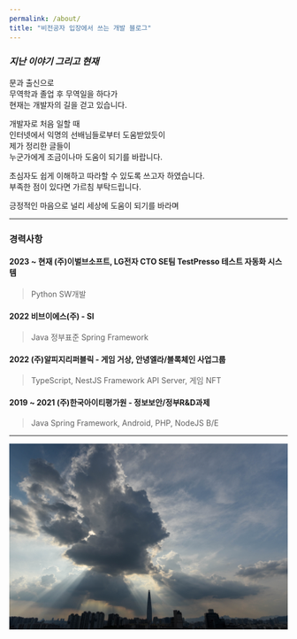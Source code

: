 ```yaml
---
permalink: /about/
title: "비전공자 입장에서 쓰는 개발 블로그"
---
```


### *지난 이야기 그리고 현재*

문과 출신으로<br>
무역학과 졸업 후 무역일을 하다가 <br>
현재는 개발자의 길을 걷고 있습니다. <br>

개발자로 처음 일할 때<br>
인터넷에서 익명의 선배님들로부터 도움받았듯이<br>
제가 정리한 글들이<br>
누군가에게 조금이나마 도움이 되기를 바랍니다.<br>

초심자도 쉽게 이해하고 따라할 수 있도록 쓰고자 하였습니다.<br>
부족한 점이 있다면 가르침 부탁드립니다.<br>

긍정적인 마음으로 널리 세상에 도움이 되기를 바라며

-----------------
 
### 경력사항

#### 2023 ~ 현재 (주)이벌브소프트, LG전자 CTO SE팀 TestPresso 테스트 자동화 시스템
> Python SW개발

#### 2022 비브이에스(주) - SI
> Java 정부표준 Spring Framework

#### 2022 (주)알피지리퍼블릭 - 게임 거상, 안녕엘라/블록체인 사업그룹
> TypeScript, NestJS Framework API Server, 게임 NFT

#### 2019 ~ 2021 (주)한국아이티평가원 - 정보보안/정부R&D과제
> Java Spring Framework, Android, PHP, NodeJS B/E


-----------------

![img](/assets/images/DSC_1270.jpg "webview")